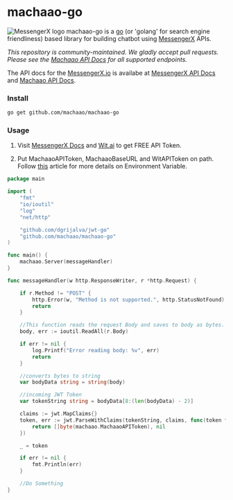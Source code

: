 # machaao-go

![MessengerX logo](https://www.messengerx.io/img/logo.png)
machaao-go is a [go](https://golang.org) (or 'golang' for search engine friendliness) based library for building chatbot using [MessengerX](https://messengerx.io) APIs.

*This repository is community-maintained. We gladly accept pull requests. Please see the  [Machaao API Docs](https://ganglia.machaao.com/api-docs/#/) for all supported endpoints.*

The API docs for the [MessengerX.io](https://messengerx.io) is availabe at [MessengerX API Docs](https://messengerx.readthedocs.io/en/latest/) and [Machaao API Docs](https://ganglia.machaao.com/api-docs/#/).

### Install 

```bash
go get github.com/machaao/machaao-go
```

### Usage

1. Visit [MessengerX Docs](https://messengerx.readthedocs.io/en/latest/) and [Wit.ai](https://wit.ai) to get FREE API Token.

2. Put MachaaoAPIToken, MachaaoBaseURL and WitAPIToken on path. Follow [this](https://www.poftut.com/how-to-set-environment-variables-for-linux-windows-bsd-and-macosx/) article for more details on Environment Variable.

```go
package main

import (
	"fmt"
	"io/ioutil"
	"log"
	"net/http"

	"github.com/dgrijalva/jwt-go"
	"github.com/machaao/machaao-go"
)

func main() {
	machaao.Server(messageHandler)
}

func messageHandler(w http.ResponseWriter, r *http.Request) {

	if r.Method != "POST" {
		http.Error(w, "Method is not supported.", http.StatusNotFound)
		return
	}

	//This function reads the request Body and saves to body as bytes.
	body, err := ioutil.ReadAll(r.Body)

	if err != nil {
		log.Printf("Error reading body: %v", err)
		return
	}

	//converts bytes to string
	var bodyData string = string(body)

	//incoming JWT Token
	var tokenString string = bodyData[8:(len(bodyData) - 2)]

	claims := jwt.MapClaims{}
	token, err := jwt.ParseWithClaims(tokenString, claims, func(token *jwt.Token) (interface{}, error) {
		return []byte(machaao.MachaaoAPIToken), nil
	})

	_ = token

	if err != nil {
		fmt.Println(err)
	}

	//Do Something
}

```


